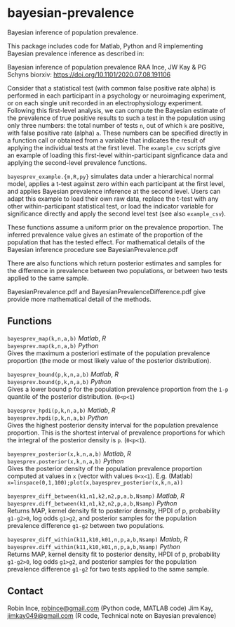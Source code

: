 # bayesian-prevalence

Bayesian inference of population prevalence.

This package includes code for Matlab, Python and R implementing Bayesian prevalence inference as described in:

Bayesian inference of population prevalence
RAA Ince, JW Kay & PG Schyns
biorxiv: https://doi.org/10.1101/2020.07.08.191106

Consider that a statistical test (with common false positive rate alpha) is performed in each participant in a psychology or neuroimaging experiment, or on each single unit recorded in an electrophysiology experiment. Following this first-level analysis, we can compute the Bayesian estimate of the prevalence of true positive results to such a test in the population using only three numbers: the total number of tests `n`, out of which `k` are positive, with false positive rate (alpha) `a`. These numbers can be specified directly in a function call or obtained from a variable that indicates the result of applying the individual tests at the first level. The `example_csv` scripts give an example of loading this first-level within-participant signficance data and applying the second-level prevalence functions. 
 
`bayesprev_example.{m,R,py}` simulates data under a hierarchical normal model, applies a t-test against zero within each participant at the first level, and applies Bayesian prevalence inference at the second level. Users can adapt this example to load their own raw data, replace the t-test with any other within-participant statistical test, or load the indicator variable for significance directly and apply the second level test (see also `example_csv`).
 
These functions assume a uniform prior on the prevalence proportion. The inferred prevalence value gives an estimate of the proportion of the population that has the tested effect. For mathematical details of the Bayesian inference procedure see BayesianPrevalence.pdf 

There are also functions which return posterior estimates and samples for the difference in prevalence between two populations, or between two tests applied to the same sample. 

BayesianPrevalence.pdf and BayesianPrevalenceDifference.pdf give provide more mathematical detail of the methods. 

## Functions

`bayesprev_map(k,n,a,b)` *Matlab*, *R*  
`bayesprev.map(k,n,a,b)` *Python*  
Gives the maximum a posteriori estimate of the population prevalence proportion (the mode or most likely value of the posterior distribution).

`bayesprev_bound(p,k,n,a,b)` *Matlab*, *R*  
`bayesprev.bound(p,k,n,a,b)` *Python*  
Gives a lower bound p for the population prevalence proportion from the `1-p` quantile of the posterior distribution. (`0<p<1`)

`bayesprev_hpdi(p,k,n,a,b)` *Matlab*, *R*  
`bayesprev.hpdi(p,k,n,a,b)` *Python*  
Gives the highest posterior density interval for the population prevalence proportion. This is the shortest interval of prevalence proportions for which the integral of the posterior density is `p`. (`0<p<1`).

`bayesprev_posterior(x,k,n,a,b)` *Matlab*, *R*  
`bayesprev.posterior(x,k,n,a,b)` *Python*  
Gives the posterior density of the population prevalence proportion computed at values in `x` (vector with values `0<x<1`). E.g. (Matlab) `x=linspace(0,1,100);plot(x,bayesprev_posterior(x,k,n,a))`

`bayesprev_diff_between(k1,n1,k2,n2,p,a,b,Nsamp)` *Matlab*, *R*  
`bayesprev.diff_between(k1,n1,k2,n2,p,a,b,Nsamp)` *Python*  
Returns MAP, kernel density fit to posterior density, HPDI of p, probability `g1-g2>0`, log odds `g1>g2`, and posterior samples for the population prevalence difference `g1-g2` between two populations. 

`bayesprev_diff_within(k11,k10,k01,n,p,a,b,Nsamp)` *Matlab*, *R*  
`bayesprev.diff_within(k11,k10,k01,n,p,a,b,Nsamp)` *Python*  
Returns MAP, kernel density fit to posterior density, HPDI of p, probability `g1-g2>0`, log odds `g1>g2`, and posterior samples for the population prevalence difference `g1-g2` for two tests applied to the same sample. 


## Contact

Robin Ince, robince@gmail.com (Python code, MATLAB code)
Jim Kay, jimkay049@gmail.com (R code, Technical note on Bayesian prevalence)
